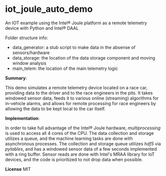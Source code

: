 # iot_joule_auto_demo
An IOT example using the Intel® Joule platform as a remote telemetry device with Python and Intel® DAAL

Folder structure info:
- data_generator: a stub script to make data in the absense of sensors/hardware
- data_storage: the location of the data storage component and moving window analysis
- main_telem: the location of the main telemetry logic

**Summary**:

This demo simulates a remote telemetry device located on a race car, providing data to the driver and to the race engineers in the pits.  It takes windowed sensor data, feeds it to various online (streaming) algorithms for in-vehicle alarms, and allows for remote processing for race engineers by allowing the data to be kept local to the car itself.

**Implementation**:

In order to take full advantage of the Intel® Joule hardware, _multiprocessing_ is used to access all 4 cores of the CPU.  The data collection and storage utilizes a queue, and the machine learning tasks are done with asynchronous processes.  The collection and storage queue utilizes _hdf5_ via _pytables_, and has a windowed sensor data of a few seconds implemented with a ring buffer.  Sensor reads are done with Intel's MRAA library for IoT devices, and the code is prioritized to not drop data when possible.  

**License**
MIT
